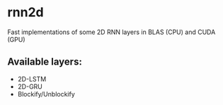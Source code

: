 # rnn2d
Fast implementations of some 2D RNN layers in BLAS (CPU) and CUDA (GPU)

## Available layers:
- 2D-LSTM
- 2D-GRU
- Blockify/Unblockify
